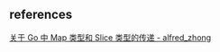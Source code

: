 
## references
[关于 Go 中 Map 类型和 Slice 类型的传递 - alfred_zhong](https://www.cnblogs.com/snowInPluto/p/7477365.html)